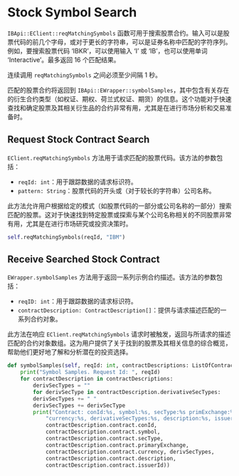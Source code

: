 # Stock Symbol Search

`IBApi::EClient::reqMatchingSymbols` 函数可用于搜索股票合约。输入可以是股票代码的前几个字母，或对于更长的字符串，可以是证券名称中匹配的字符序列。例如，要搜索股票代码 ‘IBKR’，可以使用输入 ‘I’ 或 ‘IB’，也可以使用单词 ‘Interactive’。最多返回 16 个匹配结果。

连续调用 `reqMatchingSymbols` 之间必须至少间隔 1 秒。

匹配的股票合约将返回到 `IBApi::EWrapper::symbolSamples`，其中包含有关存在的衍生合约类型（如权证、期权、荷兰式权证、期货）的信息。这个功能对于快速查找和确定股票及其相关衍生品的合约非常有用，尤其是在进行市场分析和交易准备时。

## Request Stock Contract Search

`EClient.reqMatchingSymbols` 方法用于请求匹配的股票代码。该方法的参数包括：

- `reqId: int`：用于跟踪数据的请求标识符。
- `pattern: String`：股票代码的开头或（对于较长的字符串）公司名称。

此方法允许用户根据给定的模式（如股票代码的一部分或公司名称的一部分）搜索匹配的股票。这对于快速找到特定股票或探索与某个公司名称相关的不同股票非常有用，尤其是在进行市场研究或投资决策时。

```python
self.reqMatchingSymbols(reqId, "IBM")
```

## Receive Searched Stock Contract

`EWrapper.symbolSamples` 方法用于返回一系列示例合约描述。该方法的参数包括：

- `reqID: int`：用于跟踪数据的请求标识符。
- `contractDescription: ContractDescription[]`：提供与请求描述匹配的一系列合约对象。

此方法在响应 `EClient.reqMatchingSymbols` 请求时被触发，返回与所请求的描述匹配的合约对象数组。这为用户提供了关于找到的股票及其相关信息的综合概览，帮助他们更好地了解和分析潜在的投资选择。

```python
def symbolSamples(self, reqId: int, contractDescriptions: ListOfContractDescription):
    print("Symbol Samples. Request Id: ", reqId)
    for contractDescription in contractDescriptions:
        derivSecTypes = ""
        for derivSecType in contractDescription.derivativeSecTypes:
        derivSecTypes += " "
        derivSecTypes += derivSecType
        print("Contract: conId:%s, symbol:%s, secType:%s primExchange:%s, "
            "currency:%s, derivativeSecTypes:%s, description:%s, issuerId:%s" % (
            contractDescription.contract.conId,
            contractDescription.contract.symbol,
            contractDescription.contract.secType,
            contractDescription.contract.primaryExchange,
            contractDescription.contract.currency, derivSecTypes,
            contractDescription.contract.description,
            contractDescription.contract.issuerId))
```
